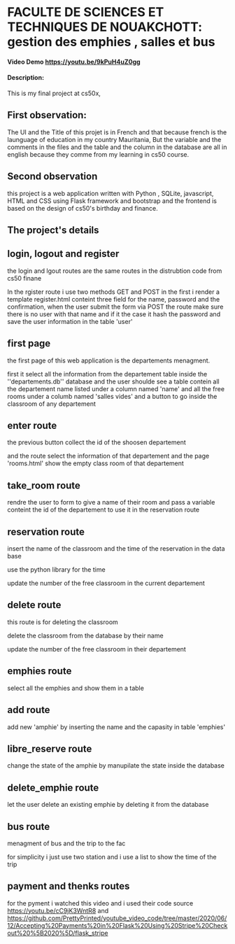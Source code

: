 # FACULTE DE SCIENCES ET TECHNIQUES DE NOUAKCHOTT: gestion des emphies , salles et bus
#### Video Demo <https://youtu.be/9kPuH4uZ0gg>
#### Description:
This is my final project at cs50x,

## First observation:
The UI and the Title of this projet is in French and that because french is the launguage of education in my country Mauritania,
But the variable and the comments in the files and the table and the column in the database are all in english because they comme from my learning in cs50 course.

## Second observation

this project is a web application written with Python , SQLite, javascript, HTML and CSS using Flask framework and bootstrap and the frontend is based on the design of cs50's birthday and finance.

## The project's details
## login, logout and register

the login and lgout routes are the same routes in the distrubtion code from cs50 finane 

In the rgister route i use two methods GET and POST in the first i render a template register.html conteint three field for the name, password and the confirmation,
when the user submit the form via POST the route make sure there is no user with that name and if it the case it hash the password and save the user information in the table 'user' 

## first page
the first page of this web application is the departements menagment.

first it select all the information from the departement table inside the ''departements.db'' database and the user shoulde see a table contein all the departement name listed under a column named 'name' and all the free rooms under a columb named 'salles vides' and a button to go inside the classroom of any departement

## enter route
the previous button collect the id of the shoosen departement 

and the route select the information of that departement and the page 'rooms.html' show the empty class room of that departement

## take_room route

rendre the user to form to give a name of their room and pass a variable conteint the id of the departement to use it in the reservation route 

## reservation route

insert the name of the classroom and the time of the reservation in the data base 

use the python library for the time 

update the number of the free classroom in the current departement

## delete route

this route is for deleting the classroom 

delete the classroom from the database by their name 

update the number of the free classroom in their departement

## emphies route

select all the emphies and show them in a table 

## add route

add new 'amphie' by inserting the name and the capasity in table 'emphies'

## libre_reserve route

change the state of the amphie by manupilate the state inside the database

## delete_emphie route

let the user delete an existing emphie by deleting it from the database

## bus route

menagment of bus and the trip to the fac 

for simplicity i just use two station and i use a list to show the time of the trip

## payment and thenks routes


for the pyment i watched this video and i used their code source <https://youtu.be/cC9jK3WntR8> and <https://github.com/PrettyPrinted/youtube_video_code/tree/master/2020/06/12/Accepting%20Payments%20in%20Flask%20Using%20Stripe%20Checkout%20%5B2020%5D/flask_stripe>

